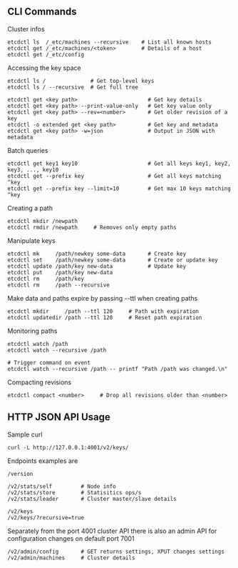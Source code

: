 ## CLI Commands

Cluster infos

    etcdctl ls  /_etc/machines --recursive    # List all known hosts
    etcdctl get /_etc/machines/<token>        # Details of a host
    etcdctl get /_etc/config
    
Accessing the key space

    etcdctl ls /              # Get top-level keys
    etcdctl ls / --recursive  # Get full tree
    
    etcdctl get <key path>                      # Get key details
    etcdctl get <key path> --print-value-only   # Get key value only
    etcdctl get <key path> --rev=<number>       # Get older revision of a key
    etcdctl -o extended get <key path>          # Get key and metadata
    etcdctl get <key path> -w=json              # Output in JSON with metadata
    
Batch queries
    
    etcdctl get key1 key10                      # Get all keys key1, key2, key3, ..., key10
    etcdctl get --prefix key                    # Get all keys matching ^key
    etcdctl get --prefix key --limit=10         # Get max 10 keys matching ^key

Creating a path

    etcdctl mkdir /newpath
    etcdctl rmdir /newpath     # Removes only empty paths

Manipulate keys

    etcdctl mk     /path/newkey some-data       # Create key
    etcdctl set    /path/newkey some-data       # Create or update key
    etcdctl update /path/key new-data           # Update key
    etcdctl put    /path/key new-data
    etcdctl rm     /path/key
    etcdctl rm     /path --recursive
    
Make data and paths expire by passing --ttl when creating paths

    etcdctl mkdir     /path --ttl 120     # Path with expiration
    etcdctl updatedir /path --ttl 120     # Reset path expiration
    
Monitoring paths

    etcdctl watch /path
    etcdctl watch --recursive /path
    
    # Trigger command on event
    etcdctl watch --recursive /path -- printf "Path /path was changed.\n"
    
Compacting revisions

    etcdctl compact <number>     # Drop all revisions older than <number>
    
## HTTP JSON API Usage

Sample curl

    curl -L http://127.0.0.1:4001/v2/keys/

Endpoints examples are

    /version
    
    /v2/stats/self         # Node info
    /v2/stats/store        # Statisitics ops/s
    /v2/stats/leader       # Cluster master/slave details
    
    /v2/keys
    /v2/keys/?recursive=true

Separately from the port 4001 cluster API there is also an admin API for configuration changes 
on default port 7001

    /v2/admin/config       # GET returns settings, XPUT changes settings
    /v2/admin/machines     # Cluster details
    
